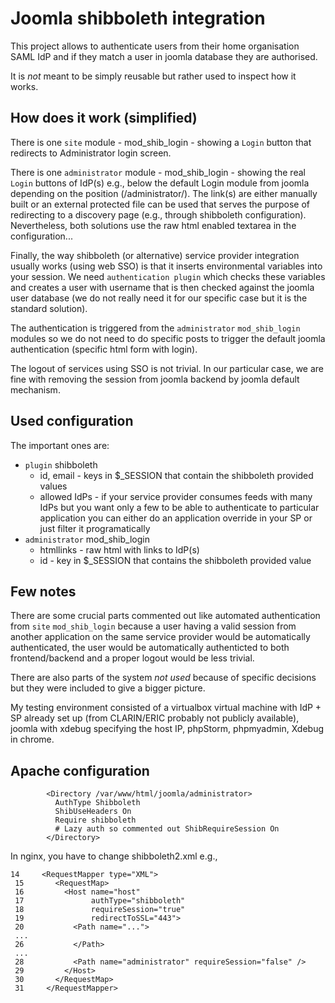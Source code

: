 # Joomla shibboleth integration

This project allows to authenticate users from their home organisation SAML IdP and if they match a user in joomla database they are authorised. 

It is *not* meant to be simply reusable but rather used to inspect how it works.

## How does it work (simplified)

There is one `site` module - mod_shib_login - showing a `Login` button that redirects to Administrator login screen.

There is one `administrator` module - mod_shib_login - showing the real `Login` buttons of IdP(s) e.g., below the default Login module from joomla depending on the position (/administrator/). The link(s) are either manually built or an external protected file can be used that serves the purpose of redirecting to a discovery page (e.g., through shibboleth configuration). Nevertheless, both solutions use the raw html enabled textarea in the configuration...

Finally, the way shibboleth (or alternative) service provider integration usually works (using web SSO) is that it inserts environmental variables into your session. We need `authentication plugin` which checks these variables and creates a user with username that is then checked against the joomla user database (we do not really need it for our specific case but it is the standard solution).

The authentication is triggered from the `administrator` `mod_shib_login` modules so we do not need to do specific posts to trigger the default joomla authentication (specific html form with login). 

The logout of services using SSO is not trivial. In our particular case, we are fine with removing the session from joomla backend by joomla default mechanism.


## Used configuration

The important ones are:

* `plugin` shibboleth
  * id, email - keys in $_SESSION that contain the shibboleth provided values
  * allowed IdPs - if your service provider consumes feeds with many IdPs but you want only a few to be able to authenticate to particular application you can either do an application override in your SP or just filter it programatically
* `administrator` mod_shib_login
  * htmllinks - raw html with links to IdP(s)
  * id - key in $_SESSION that contains the shibboleth provided value

## Few notes

There are some crucial parts commented out like automated authentication from `site` `mod_shib_login` because a user having a valid session from another application on the same service provider would be automatically authenticated, the user would be automatically authenticted to both frontend/backend and a proper logout would be less trivial.

There are also parts of the system *not used* because of specific decisions but they were included to give a bigger picture.

My testing environment consisted of a virtualbox virtual machine with IdP + SP already set up (from CLARIN/ERIC probably not publicly available), joomla with xdebug specifying the host IP, phpStorm, phpmyadmin, Xdebug in chrome.


## Apache configuration

```
        <Directory /var/www/html/joomla/administrator>
          AuthType Shibboleth
          ShibUseHeaders On
          Require shibboleth
          # Lazy auth so commented out ShibRequireSession On 
        </Directory>

```

In nginx, you have to change shibboleth2.xml e.g.,

```
14     <RequestMapper type="XML">
 15       <RequestMap>
 16         <Host name="host"
 17               authType="shibboleth"
 18               requireSession="true"
 19               redirectToSSL="443">
 20           <Path name="...">
 ...
 26           </Path>
 ...
 28           <Path name="administrator" requireSession="false" />
 29         </Host>
 30       </RequestMap>
 31     </RequestMapper>
```




